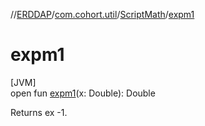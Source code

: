 //[ERDDAP](../../../index.md)/[com.cohort.util](../index.md)/[ScriptMath](index.md)/[expm1](expm1.md)

# expm1

[JVM]\
open fun [expm1](expm1.md)(x: Double): Double

Returns ex -1.